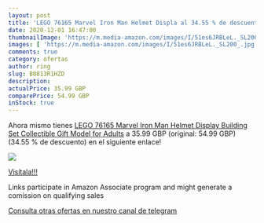 ```yaml
---
layout: post
title: 'LEGO 76165 Marvel Iron Man Helmet Displa al 34.55 % de descuento'
date: 2020-12-01 16:47:00
thumbnailImage: 'https://m.media-amazon.com/images/I/51es6JRBLeL._SL200_.jpg'
images: [ 'https://m.media-amazon.com/images/I/51es6JRBLeL._SL200_.jpg' ]
comments: true
category: ofertas
author: ring
slug: B0813R1HZD
description:
actualPrice: 35.99 GBP
comparePrice: 54.99 GBP
inStock: true
---
```


Ahora mismo tienes [LEGO 76165 Marvel Iron Man Helmet Display Building Set  Collectible Gift Model for Adults](https://www.amazon.co.uk/dp/B0813R1HZD/?tag=tolees0a-21) a 35.99 GBP (original: 54.99 GBP) (34.55 %  de descuento) en el siguiente enlace!

[![](https://m.media-amazon.com/images/I/51es6JRBLeL._SL200_.jpg)](https://www.amazon.co.uk/dp/B0813R1HZD/?tag=tolees0a-21)

[Visítala!!!](https://www.amazon.co.uk/dp/B0813R1HZD/?tag=tolees0a-21)

Links participate in Amazon Associate program and might generate a comission on qualifying sales

[Consulta otras ofertas en nuestro canal de telegram](https://t.me/s/ofertas25)
